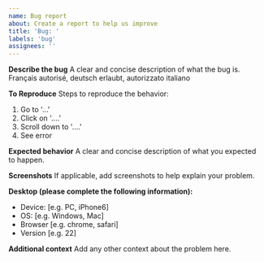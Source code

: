 ```yaml
---
name: Bug report
about: Create a report to help us improve
title: 'Bug: '
labels: 'bug'
assignees: ''
---
```


**Describe the bug**
A clear and concise description of what the bug is. Français autorisé, deutsch erlaubt, autorizzato italiano

**To Reproduce**
Steps to reproduce the behavior:
1. Go to '...'
2. Click on '....'
3. Scroll down to '....'
4. See error

**Expected behavior**
A clear and concise description of what you expected to happen.

**Screenshots**
If applicable, add screenshots to help explain your problem.

**Desktop (please complete the following information):**
 - Device: [e.g. PC, iPhone6]
 - OS: [e.g. Windows, Mac]
 - Browser [e.g. chrome, safari]
 - Version [e.g. 22]

**Additional context**
Add any other context about the problem here.
